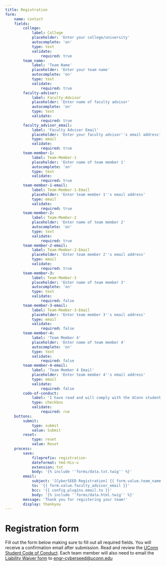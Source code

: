 ```yaml
---
title: Registration
form:
    name: contact
    fields:
        college:
            label: College
            placeholder: 'Enter your college/university'
            autocomplete: 'on'
            type: text
            validate:
                required: true
        team_name:
            label: 'Team Name'
            placeholder: 'Enter your team name'
            autocomplete: 'on'
            type: text
            validate:
                required: true
        faculty-advisor:
            label: Faculty-Advisor
            placeholder: 'Enter name of faculty advisor'
            autocomplete: 'on'
            type: text
            validate:
                required: true
        faculty_advisor_email:
            label: 'Faculty Advisor Email'
            placeholder: 'Enter your faculty advisor''s email address'
            type: email
            validate:
                required: true
        team-member-1:
            label: Team-Member-1
            placeholder: 'Enter name of team member 1'
            autocomplete: 'on'
            type: text
            validate:
                required: true
        team-member-1-email:
            label: Team-Member-1-Email
            placeholder: 'Enter team member 1''s email address'
            type: email
            validate:
                required: true
        team-member-2:
            label: Team-Member-2
            placeholder: 'Enter name of team member 2'
            autocomplete: 'on'
            type: text
            validate:
                required: true
        team-member-2-email:
            label: Team-Member-2-Email
            placeholder: 'Enter team member 2''s email address'
            type: email
            validate:
                required: true
        team-member-3:
            label: Team-Member-3
            placeholder: 'Enter name of team member 3'
            autocomplete: 'on'
            type: text
            validate:
                required: false
        team-member-3-email:
            label: Team-Member-3-Email
            placeholder: 'Enter team member 3''s email address'
            type: email
            validate:
                required: false
        team-member-4:
            label: 'Team Member 4'
            placeholder: 'Enter name of team member 4'
            autocomplete: 'on'
            type: text
            validate:
                required: false
        team-member-4-email:
            label: 'Team Member 4 Email'
            placeholder: 'Enter team member 4''s email address'
            type: email
            validate:
                required: false
        code-of-conduct:
            label: 'I have read and will comply with the UConn student code of conduct guidelines'
            type: checkbox
            validate:
                required: rue
    buttons:
        submit:
            type: submit
            value: Submit
        reset:
            type: reset
            value: Reset
    process:
        save:
            fileprefix: registration-
            dateformat: Ymd-His-u
            extension: txt
            body: '{% include ''forms/data.txt.twig'' %}'
        email:
            subject: '[CyberSEED Registration] {{ form.value.team_name|e }}'
            to: '{{ form.value.faculty_advisor_email }}'
            bcc: '{{ config.plugins.email.to }}'
            body: '{% include ''forms/data.html.twig'' %}'
        message: 'Thank you for registering your team!'
        display: thankyou
---
```


# Registration form

Fill out the form below making sure to fill out all required fields.  You will receive a confirmation email after submission.  Read and review the [UConn Student Code of Conduct](/images/UConn%20Student%20Code%20of%20Conduct-The-Student-Code.pdf).  Each team member will also need to email the [Liability Waiver form](/images/CyberSEED%202019%20Liability%20Waiver%20-%20fillable.pdf) to [engr-cyberseed@uconn.edu](engr-cyberseed@uconn.edu)
